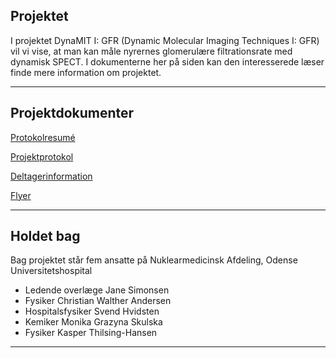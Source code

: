 ## Projektet

I projektet DynaMIT I: GFR (Dynamic Molecular Imaging Techniques I: GFR) vil vi vise, at man kan måle nyrernes glomerulære filtrationsrate med dynamisk SPECT. I dokumenterne her på siden kan den interesserede læser finde mere information om projektet.

---

## Projektdokumenter

[Protokolresumé](/pdf/protokolresume.pdf)

[Projektprotokol](/pdf/projektprotokol.pdf)

[Deltagerinformation](/pdf/deltagerinformation.pdf)

[Flyer](/pdf/flyer.pdf)

---

## Holdet bag

Bag projektet står fem ansatte på Nuklearmedicinsk Afdeling, Odense Universitetshospital

- Ledende overlæge Jane Simonsen
- Fysiker Christian Walther Andersen
- Hospitalsfysiker Svend Hvidsten
- Kemiker Monika Grazyna Skulska
- Fysiker Kasper Thilsing-Hansen

---

